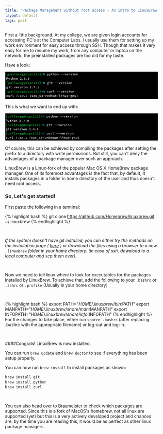 ```yaml
---
title: "Package Management without root access - An intro to LinuxBrew"
layout: default
tags: post
---
```



First a little background. At my college, we are given login accounts for
accessing PC's at the Computer Labs. I usually use them for setting up
my work environment for easy access through SSH. Though that makes it very easy
for me to resume my work, from any computer or laptop on the network, the preinstalled
packages are too old for my taste.

Have a look:

<img src="/img/oldVersions.png" alt="Versions before LinuxBrew update" class='img-responsive'>

This is what we want to end up with:

<img src="/img/newVersions.png" alt="Versions after LinuxBrew update" class='img-responsive'>
<br />

Of course, this can be achieved by compiling the packages after setting the prefix to
a directory with write permissions. But still, you can't deny the advantages of a
package manager over such an approach.

LinuxBrew is a Linux-fork of the popular Mac OS X HomeBrew package manager. One of its
foremost advantages is the fact that, by default, it installs packages in a folder in
home directory of the user and thus doesn't need root access.



### So, Let's get started!

First paste the following in a terminal:

{% highlight bash %}
git clone https://github.com/Homebrew/linuxbrew.git ~/.linuxbrew
{% endhighlight %}

<br />

_If the system doesn't have git installed, you can either try
the methods on the installation page ( [here](http://brew.sh/linuxbrew/) )
or download the files using a browser to a new `.linuxbrew` folder in
your home directory. (in case of ssh, download to a local computer
and scp them over)._

<br />

Now we need to tell linux where to look for executables for the packages
installed by LinuxBrew. To achieve that, add the following to your
`.bashrc` or `.zshrc` or `.profile` (Usually in your home directory)

<br />

{% highlight bash %}
export PATH="$HOME/.linuxbrew/bin:$PATH"
export MANPATH="$HOME/.linuxbrew/share/man:$MANPATH"
export INFOPATH="$HOME/.linuxbrew/share/info:$INFOPATH"
{% endhighlight %}
For the changes to take place, either run `source .bashrc` (after replacing
.bashrc with the appropriate filename) or log-out and log-in.


<br />

####Congrats! LinuxBrew is now installed.

You can run `brew update` and `brew doctor` to see if everything has been setup
properly.

You can now run `brew install` to install packages as shown:

```bash
brew install git
brew install python
brew install curl
```

<br />

You can also head over to [Braumeister](http://braumeister.org) to check
which packages are supported. Since this is a fork of MacOS's homebrew,
not all linux are supported (yet) but this is a very actively developed
project and chances are, by the time you are reading this, it would
be as perfect as other linux package managers.

<br /><br />
